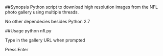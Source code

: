 ##Synopsis
Python script to download high resolution images from the NFL photo gallery using multiple threads.

No other dependecies besides Python 2.7

##Usage
python nfl.py

Type in the gallery URL when prompted

Press Enter
